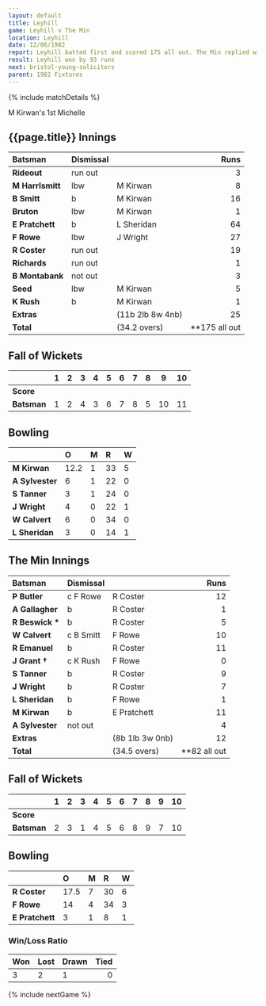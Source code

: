 ```yaml
---
layout: default
title: Leyhill
game: Leyhill v The Min
location: Leyhill
date: 12/06/1982
report: Leyhill batted first and scored 175 all out. The Min replied with 82 all out
result: Leyhill won by 93 runs
next: bristol-young-solicitors
parent: 1982 Fixtures
---
```


{% include matchDetails %}

M Kirwan's 1st Michelle

## {{page.title}} Innings

| Batsman | Dismissal |  | Runs |
|:---|:---|---|---:|
| **Rideout** | run out| | 3 | |
| **M Harrlsmitt** | lbw | M Kirwan | 8 | |
| **B Smitt** | b | M Kirwan | 16 | |
| **Bruton** | lbw | M Kirwan | 1 | |
| **E Pratchett** | b | L Sheridan | 64 | |
| **F Rowe** | lbw | J Wright | 27 | |
| **R Coster** | run out| | 19 | |
| **Richards** | run out| | 1 | |
| **B Montabank** | not out| | 3 | |
| **Seed** | lbw | M Kirwan | 5 | |
| **K Rush** | b | M Kirwan | 1 | |
| **Extras** | | (11b 2lb 8w 4nb) | 25 | |
| **Total** | | (34.2 overs) | **175 all out |** |


## Fall of Wickets

| | 1 | 2 | 3 | 4 | 5 | 6 | 7 | 8 | 9 | 10 |
|---|:---:|:---:|:---:|:---:|:---:|:---:|:---:|:---:|:---:|:---:|
| **Score** | | | | | | | | | | |
| **Batsman** | 1 | 2| 4 | 3 | 6 | 7 | 8 | 5 | 10| 11 |

## Bowling

| | O | M | R | W |
|---|:---|:---|:---|:---|
| **M Kirwan** | 12.2 | 1| 33 | 5 |
| **A Sylvester** | 6 | 1| 22 | 0 |
| **S Tanner** | 3 | 1| 24 | 0 |
| **J Wright** | 4 | 0| 22 | 1 |
| **W Calvert** | 6 | 0| 34 | 0 |
| **L Sheridan** | 3 | 0| 14 | 1 |


## The Min Innings

| Batsman | Dismissal |  | Runs |
|:---|:---|---|---:|
| **P Butler** | c F Rowe | R Coster | 12 | |
| **A Gallagher** | b | R Coster | 1 | |
| **R Beswick &#42;** | b | R Coster | 5 | |
| **W Calvert** | c B Smitt| F Rowe | 10 | |
| **R Emanuel** | b | R Coster | 11 | |
| **J Grant &#8224;** | c K Rush | F Rowe | 0 | |
| **S Tanner** | b | R Coster | 9 | |
| **J Wright** | b | R Coster | 7 | |
| **L Sheridan** | b | F Rowe | 1 | |
| **M Kirwan** | b | E Pratchett | 11 | |
| **A Sylvester** | not out| | 4 | |
| **Extras** | | (8b 1lb 3w 0nb)| 12 | |
| **Total** | | (34.5 overs) | **82 all out|** |

## Fall of Wickets

| | 1 | 2 | 3 | 4 | 5 | 6 | 7 | 8 | 9 | 10 |
|---|:---:|:---:|:---:|:---:|:---:|:---:|:---:|:---:|:---:|:---:|
| **Score** | | | | | | | | | | |
| **Batsman** | 2 | 3| 1 | 4 | 5 | 6 | 8 | 9 | 7 | 10 |

## Bowling

| | O | M | R | W |
|---|:---|:---|:---|:---|
| **R Coster** | 17.5 | 7| 30 | 6 |
| **F Rowe** | 14 | 4| 34 | 3 |
| **E Pratchett** | 3 | 1| 8 | 1 |

### Win/Loss Ratio

| Won | Lost | Drawn | Tied |
|:---|:---|:---|---:|
| 3 | 2 | 1 | 0 |

{% include nextGame %}